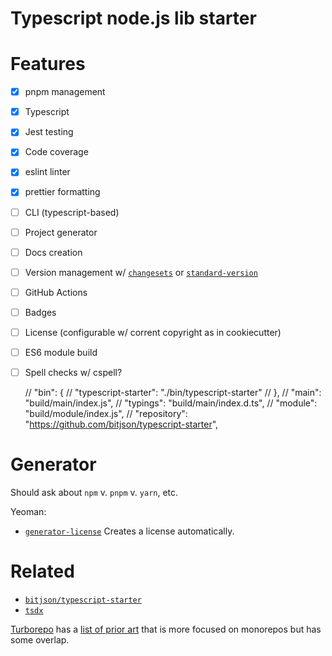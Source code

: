 # Typescript node.js lib starter

# Features

- [x] pnpm management
- [x] Typescript
- [x] Jest testing
- [x] Code coverage
- [x] eslint linter
- [x] prettier formatting
- [ ] CLI (typescript-based)
- [ ] Project generator
- [ ] Docs creation
- [ ] Version management w/ [`changesets`](https://github.com/changesets/changesets) or [`standard-version`](https://github.com/conventional-changelog/standard-version)
- [ ] GitHub Actions
- [ ] Badges
- [ ] License (configurable w/ corrent copyright as in cookiecutter)
- [ ] ES6 module build
- [ ] Spell checks w/ cspell?

  // "bin": {
  //   "typescript-starter": "./bin/typescript-starter"
  // },
  // "main": "build/main/index.js",
  // "typings": "build/main/index.d.ts",
  // "module": "build/module/index.js",
  // "repository": "https://github.com/bitjson/typescript-starter",


# Generator

Should ask about `npm` v. `pnpm` v. `yarn`, etc.

Yeoman:

- [`generator-license`](https://github.com/jozefizso/generator-license) Creates a license automatically.

# Related

- [`bitjson/typescript-starter`](https://github.com/bitjson/typescript-starter)
- [`tsdx`](https://github.com/jaredpalmer/tsdx)


[Turborepo](https://turbo.build) has a [list of prior art](https://turbo.build/repo/docs/acknowledgements#inspiration--prior-art) that is more focused on monorepos but has some overlap.